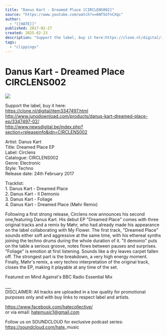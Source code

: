 ```yaml
---
title: "Danus Kart - Dreamed Place [CIRCLENS002]"
source: "https://www.youtube.com/watch?v=6Nf5GfnCXqc"
author:
  - "[[HATE]]"
published: 2017-02-27
created: 2025-02-23
description: "Support the label, buy it here:https://clone.nl/digital/item3347497.htmlhttp://www.junodownload.com/products/danus-kart-dreamed-place-ep/3347497-02/http://www.newsdigital.be/index.php?section=relea"
tags:
  - "clippings"
---
```

# Danus Kart - Dreamed Place CIRCLENS002
![](https://www.youtube.com/watch?v=6Nf5GfnCXqc)  

Support the label, buy it here:  
<https://clone.nl/digital/item3347497.html>  
<http://www.junodownload.com/products/danus-kart-dreamed-place-ep/3347497-02/>  
<http://www.newsdigital.be/index.php?section=releaseinfo&idn=CIRCLENS002>  
  
Artist: Danus Kart  
Title: Dreamed Place EP  
Label: Circlens  
Catalogue: CIRCLENS002  
Genre: Electronic  
Style: Techno  
Release date: 24th February 2017  
  
Tracklist:  
1\. Danus Kart - Dreamed Place  
2\. Danus Kart - Il Demonio  
3\. Danus Kart - Foliage  
4\. Danus Kart - Dreamed Place (Møhr Remix)  
  
Following a first strong release, Circlens now announces his second one,featuring Danus Kart. His debut EP "Dreamed Place" comes with three original tracks and a remix by Møhr, who had already made his appearance on the label collaborating with My Flower. The first track, "Dreamed Place" sounds either soft and aggressive at the same time, with his ethereal synths joining the techno drums during the whole duration of it. "Il demonio" puts on the table a serious groove, notes flows between pauses and surprises. "Foliage" is emotion at first listening. Sounds like a dry leaves carpet fallen off. The strongest part is the breakdown, a very high energy moment. Finally, Møhr's remix, a very techno interpretation of the original track, closes the EP, making it playable at any time of the set.  
  
Featured on Mind Against's BBC Radio Essential Mix  
  
\_\_\_  
DISCLAIMER: All tracks are uploaded in a low quality for promotional purposes only and with buy links to respect label and artists.  
  
<https://www.facebook.com/hatecollective/>  
or via email: hatemusic1@gmail.com  
  
Follow us on SOUNDCLOUD for exclusive podcast series:  
<https://soundcloud.com/hate>\_music